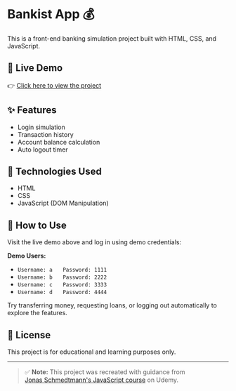 # Bankist App 💰

This is a front-end banking simulation project built with HTML, CSS, and JavaScript.

## 🔗 Live Demo
👉 [Click here to view the project](https://ramu1623.github.io/Bankist/)

## ✨ Features
- Login simulation
- Transaction history
- Account balance calculation
- Auto logout timer

## 📁 Technologies Used
- HTML
- CSS
- JavaScript (DOM Manipulation)

## 🔧 How to Use
Visit the live demo above and log in using demo credentials:

**Demo Users:**
- `Username: a` &nbsp;&nbsp;&nbsp;&nbsp; `Password: 1111`
- `Username: b` &nbsp;&nbsp;&nbsp;&nbsp; `Password: 2222`
- `Username: c` &nbsp;&nbsp;&nbsp;&nbsp; `Password: 3333`
- `Username: d` &nbsp;&nbsp;&nbsp;&nbsp; `Password: 4444`

Try transferring money, requesting loans, or logging out automatically to explore the features.

## 📜 License
This project is for educational and learning purposes only.

---

> ✅ **Note:** This project was recreated with guidance from  
> [Jonas Schmedtmann's JavaScript course](https://www.udemy.com/course/the-complete-javascript-course/) on Udemy.
